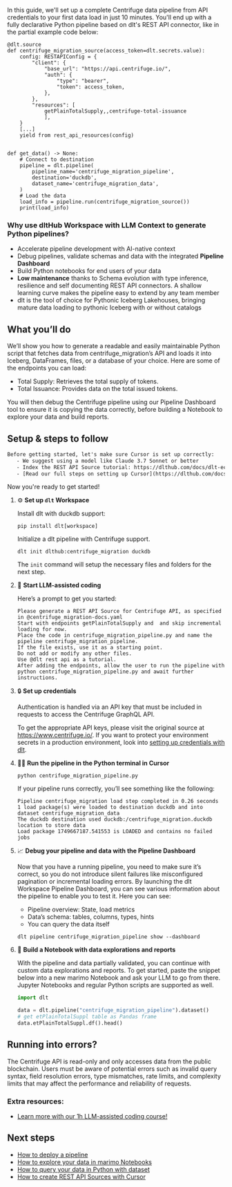 In this guide, we'll set up a complete Centrifuge data pipeline from API credentials to your first data load in just 10 minutes. You'll end up with a fully declarative Python pipeline based on dlt's REST API connector, like in the partial example code below:

```python-outcome
@dlt.source
def centrifuge_migration_source(access_token=dlt.secrets.value):
    config: RESTAPIConfig = {
        "client": {
            "base_url": "https://api.centrifuge.io/",
            "auth": {
                "type": "bearer",
                "token": access_token,
            },
        },
        "resources": [
            getPlainTotalSupply,,centrifuge-total-issuance
            ],
    }
    [...]
    yield from rest_api_resources(config)


def get_data() -> None:
    # Connect to destination
    pipeline = dlt.pipeline(
        pipeline_name='centrifuge_migration_pipeline',
        destination='duckdb',
        dataset_name='centrifuge_migration_data', 
    )
    # Load the data
    load_info = pipeline.run(centrifuge_migration_source())
    print(load_info) 
```

### Why use dltHub Workspace with LLM Context to generate Python pipelines?

- Accelerate pipeline development with AI-native context
- Debug pipelines, validate schemas and data with the integrated **Pipeline Dashboard**
- Build Python notebooks for end users of your data
- **Low maintenance** thanks to Schema evolution with type inference, resilience and self documenting REST API connectors. A shallow learning curve makes the pipeline easy to extend by any team member
- dlt is the tool of choice for Pythonic Iceberg Lakehouses, bringing mature data loading to pythonic Iceberg with or without catalogs

## What you’ll do

We’ll show you how to generate a readable and easily maintainable Python script that fetches data from centrifuge_migration’s API and loads it into Iceberg, DataFrames, files, or a database of your choice. Here are some of the endpoints you can load:

- Total Supply: Retrieves the total supply of tokens.
- Total Issuance: Provides data on the total issued tokens.

You will then debug the Centrifuge pipeline using our Pipeline Dashboard tool to ensure it is copying the data correctly, before building a Notebook to explore your data and build reports.

## Setup & steps to follow

```default
Before getting started, let's make sure Cursor is set up correctly:
   - We suggest using a model like Claude 3.7 Sonnet or better
   - Index the REST API Source tutorial: https://dlthub.com/docs/dlt-ecosystem/verified-sources/rest_api/ and add it to context as **@dlt rest api**
   - [Read our full steps on setting up Cursor](https://dlthub.com/docs/dlt-ecosystem/llm-tooling/cursor-restapi#23-configuring-cursor-with-documentation)
```

Now you're ready to get started!

1. ⚙️ **Set up `dlt` Workspace**
    
    Install dlt with duckdb support:
    ```shell
    pip install dlt[workspace]
    ```

    Initialize a dlt pipeline with Centrifuge support.
    ```shell
    dlt init dlthub:centrifuge_migration duckdb
    ```

    The `init` command will setup the necessary files and folders for the next step.
    
2. 🤠 **Start LLM-assisted coding**
    
    Here’s a prompt to get you started:
    
    ```prompt
    Please generate a REST API Source for Centrifuge API, as specified in @centrifuge_migration-docs.yaml 
    Start with endpoints getPlainTotalSupply and  and skip incremental loading for now. 
    Place the code in centrifuge_migration_pipeline.py and name the pipeline centrifuge_migration_pipeline. 
    If the file exists, use it as a starting point. 
    Do not add or modify any other files. 
    Use @dlt rest api as a tutorial. 
    After adding the endpoints, allow the user to run the pipeline with python centrifuge_migration_pipeline.py and await further instructions.
    ```

    
3. 🔒 **Set up credentials** 
    
    Authentication is handled via an API key that must be included in requests to access the Centrifuge GraphQL API.
    
    To get the appropriate API keys, please visit the original source at https://www.centrifuge.io/.
    If you want to protect your environment secrets in a production environment, look into [setting up credentials with dlt](https://dlthub.com/docs/walkthroughs/add_credentials).
    
4. 🏃‍♀️ **Run the pipeline in the Python terminal in Cursor**
    
    ```shell
    python centrifuge_migration_pipeline.py
    ```
    
    If your pipeline runs correctly, you’ll see something like the following:
    
    ```shell
    Pipeline centrifuge_migration load step completed in 0.26 seconds
    1 load package(s) were loaded to destination duckdb and into dataset centrifuge_migration_data
    The duckdb destination used duckdb:/centrifuge_migration.duckdb location to store data
    Load package 1749667187.541553 is LOADED and contains no failed jobs
    ```
    
5. 📈 **Debug your pipeline and data with the Pipeline Dashboard**

    Now that you have a running pipeline, you need to make sure it’s correct, so you do not introduce silent failures like misconfigured pagination or incremental loading errors. By launching the dlt Workspace Pipeline Dashboard, you can see various information about the pipeline to enable you to test it. Here you can see:
    - Pipeline overview: State, load metrics
    - Data’s schema: tables, columns, types, hints
    - You can query the data itself
    
    ```shell
    dlt pipeline centrifuge_migration_pipeline show --dashboard
    ```
    
6. 🐍 **Build a Notebook with data explorations and reports**

    With the pipeline and data partially validated, you can continue with custom data explorations and reports. To get started, paste the snippet below into a new marimo Notebook and ask your LLM to go from there. Jupyter Notebooks and regular Python scripts are supported as well.

    
    ```python
    import dlt

   data = dlt.pipeline("centrifuge_migration_pipeline").dataset()
   # get etPlainTotalSuppl table as Pandas frame
   data.etPlainTotalSuppl.df().head()
    ```

## Running into errors?

The Centrifuge API is read-only and only accesses data from the public blockchain. Users must be aware of potential errors such as invalid query syntax, field resolution errors, type mismatches, rate limits, and complexity limits that may affect the performance and reliability of requests.

### Extra resources:

- [Learn more with our 1h LLM-assisted coding course!](https://www.youtube.com/watch?v=GGid70rnJuM)

## Next steps

- [How to deploy a pipeline](https://dlthub.com/docs/walkthroughs/deploy-a-pipeline)
- [How to explore your data in marimo Notebooks](https://dlthub.com/docs/general-usage/dataset-access/marimo)
- [How to query your data in Python with dataset](https://dlthub.com/docs/general-usage/dataset-access/dataset)
- [How to create REST API Sources with Cursor](https://dlthub.com/docs/dlt-ecosystem/llm-tooling/cursor-restapi)